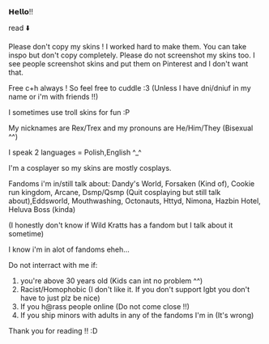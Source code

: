 𝗛𝗲𝗹𝗹𝗼!! 

read ⬇️

Please don't copy my skins ! I worked hard to make them. You can take inspo but don't copy completely. Please do not screenshot my skins too. I see people screenshot skins and put them on Pinterest and I don't want that.

Free c+h always ! So feel free to cuddle :3 (Unless I have dni/dniuf in my name or i'm with friends !!)

I sometimes use troll skins for fun :P

My nicknames are Rex/Trex and my pronouns are He/Him/They (Bisexual ^^)

I speak 2 languages = Polish,English ^_^

I'm a cosplayer so my skins are mostly cosplays.

Fandoms i'm in/still talk about:
Dandy's World, Forsaken (Kind of), Cookie run kingdom, Arcane, Dsmp/Qsmp (Quit cosplaying but still talk about),Eddsworld, Mouthwashing, Octonauts, Httyd, Nimona, Hazbin Hotel, Heluva Boss (kinda)

(I honestly don't know if Wild Kratts has a fandom but I talk about it sometime)

I know i'm in alot of fandoms eheh...

Do not interract with me if:

1. you're above 30 years old (Kids can int no problem ^^)
2. Racist/Homophobic (I don't like it. If you don't support lgbt you don't have to just plz be nice)
3. If you h@rass people online (Do not come close !!)
4. If you ship minors with adults in any of the fandoms I'm in (It's wrong)

Thank you for reading !! :D
